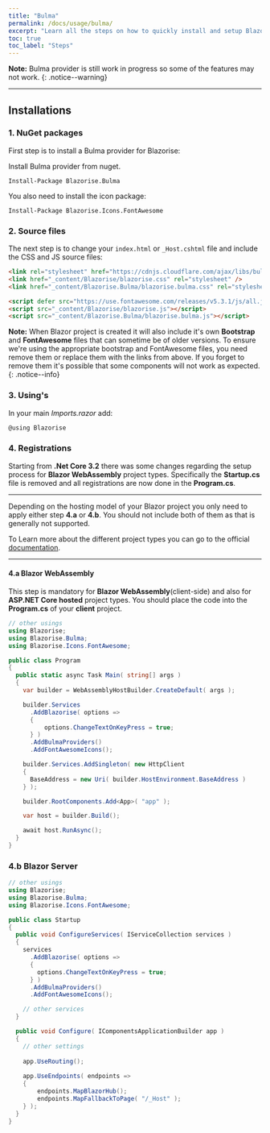 ```yaml
---
title: "Bulma"
permalink: /docs/usage/bulma/
excerpt: "Learn all the steps on how to quickly install and setup Blazorise for Bulma CSS framework and FontAwesome icons."
toc: true
toc_label: "Steps"
---
```


**Note:** Bulma provider is still work in progress so some of the features may not work.
{: .notice--warning}

---

## Installations

### 1. NuGet packages

First step is to install a Bulma provider for Blazorise:

Install Bulma provider from nuget.

```
Install-Package Blazorise.Bulma
```

You also need to install the icon package:

```
Install-Package Blazorise.Icons.FontAwesome
```

### 2. Source files

The next step is to change your `index.html` or `_Host.cshtml` file and include the CSS and JS source files:

```html
<link rel="stylesheet" href="https://cdnjs.cloudflare.com/ajax/libs/bulma/0.7.2/css/bulma.min.css">
<link href="_content/Blazorise/blazorise.css" rel="stylesheet" />
<link href="_content/Blazorise.Bulma/blazorise.bulma.css" rel="stylesheet" />

<script defer src="https://use.fontawesome.com/releases/v5.3.1/js/all.js"></script>
<script src="_content/Blazorise/blazorise.js"></script>
<script src="_content/Blazorise.Bulma/blazorise.bulma.js"></script>
```

**Note:** When Blazor project is created it will also include it's own **Bootstrap** and **FontAwesome** files that can sometime be of older versions. To ensure we're using the appropriate bootstrap and FontAwesome files, you need remove them or replace them with the links from above. If you forget to remove them it's possible that some components will not work as expected.
{: .notice--info}

### 3. Using's

In your main _Imports.razor_ add:

```cs
@using Blazorise
```

### 4. Registrations

Starting from **.Net Core 3.2** there was some changes regarding the setup process for **Blazor WebAssembly** project types. Specifically the **Startup.cs** file is removed and all registrations are now done in the **Program.cs**.

---
Depending on the hosting model of your Blazor project you only need to apply either step **4.a** or **4.b**. You should not include both of them as that is generally not supported.

To Learn more about the different project types you can go to the official [documentation](https://docs.microsoft.com/en-us/aspnet/core/blazor/hosting-models).

---

#### 4.a Blazor WebAssembly

This step is mandatory for **Blazor WebAssembly**(client-side) and also for **ASP.NET Core hosted** project types. You should place the code into the **Program.cs** of your **client** project.

```cs
// other usings
using Blazorise;
using Blazorise.Bulma;
using Blazorise.Icons.FontAwesome;

public class Program
{
  public static async Task Main( string[] args )
  {
    var builder = WebAssemblyHostBuilder.CreateDefault( args );

    builder.Services
      .AddBlazorise( options =>
      {
          options.ChangeTextOnKeyPress = true;
      } )
      .AddBulmaProviders()
      .AddFontAwesomeIcons();

    builder.Services.AddSingleton( new HttpClient
    {
      BaseAddress = new Uri( builder.HostEnvironment.BaseAddress )
    } );

    builder.RootComponents.Add<App>( "app" );

    var host = builder.Build();

    await host.RunAsync();
  }
}
```

### 4.b Blazor Server

```cs
// other usings
using Blazorise;
using Blazorise.Bulma;
using Blazorise.Icons.FontAwesome;

public class Startup
{
  public void ConfigureServices( IServiceCollection services )
  {
    services
      .AddBlazorise( options =>
      {
        options.ChangeTextOnKeyPress = true;
      } )
      .AddBulmaProviders()
      .AddFontAwesomeIcons();

    // other services
  }

  public void Configure( IComponentsApplicationBuilder app )
  {
    // other settings
    
    app.UseRouting();
    
    app.UseEndpoints( endpoints =>
    {
        endpoints.MapBlazorHub();
        endpoints.MapFallbackToPage( "/_Host" );
    } );
  }
}
```